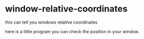 # window-relative-coordinates
this can tell you windows relative coordinates

here is a little program you can check the position in your window.
